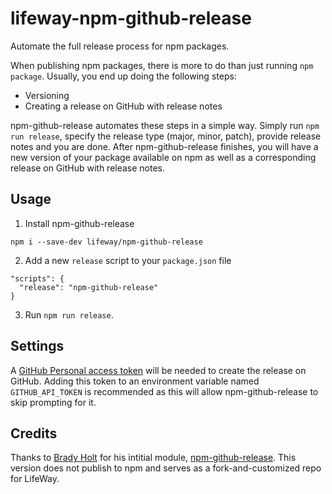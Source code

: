 # lifeway-npm-github-release 

Automate the full release process for npm packages.

When publishing npm packages, there is more to do than just running `npm package`.  Usually, you end up doing the following steps:
- Versioning
- Creating a release on GitHub with release notes

npm-github-release automates these steps in a simple way.  Simply run `npm run release`, specify the release type (major, minor, patch), provide release notes and you are done.  After npm-github-release finishes, you will have a new version of your package available on npm as well as a corresponding release on GitHub with release notes. 

## Usage

1. Install npm-github-release
```
npm i --save-dev lifeway/npm-github-release
```

2. Add a new `release` script to your `package.json` file

```
"scripts": {
  "release": "npm-github-release"
}
```

3. Run `npm run release`.

## Settings

A [GitHub Personal access token](https://help.github.com/articles/creating-an-access-token-for-command-line-use/) will be needed to create the release on GitHub.  Adding this token to an environment variable named `GITHUB_API_TOKEN` is recommended as this will allow npm-github-release to skip prompting for it.

## Credits

Thanks to [Brady Holt](https://github.com/bradyholt) for his intitial module, [npm-github-release](https://github.com/bradyholt/npm-github-release).  This version does not publish to npm and serves as a fork-and-customized repo for LifeWay.
